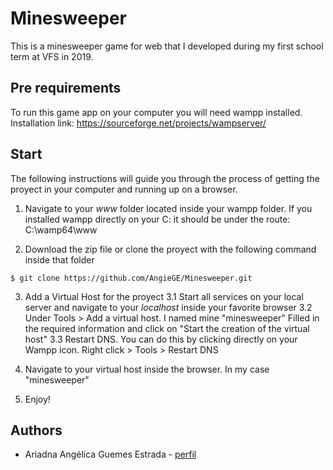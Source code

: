 # Minesweeper

This is a minesweeper game for web that I developed during my first school term at VFS in 2019. 

## Pre requirements
To run this game app on your computer you will need wampp installed. 
Installation link: https://sourceforge.net/projects/wampserver/

## Start
The following instructions will guide you through the process of getting the proyect in your computer and running up on a browser.

1. Navigate to your *www* folder located inside your wampp folder. If you installed wampp directly on your C: it should be under the route: C:\wamp64\www

2. Download the zip file or clone the proyect with the following command inside that folder
```
$ git clone https://github.com/AngieGE/Minesweeper.git
```
3. Add a Virtual Host for the proyect 
  3.1 Start all services on your local server and navigate to your *localhost* inside your favorite browser 
  3.2 Under Tools > Add a virtual host. I named mine "minesweeper" Filled in the required information and click on "Start the creation of the virtual host"
  3.3 Restart DNS. You can do this by clicking directly on your Wampp icon. Right click > Tools > Restart DNS

4. Navigate to your virtual host inside the browser. In my case "minesweeper"

5. Enjoy!

## Authors
* Ariadna Angélica Guemes Estrada - [perfil](https://github.com/AngieGE)
